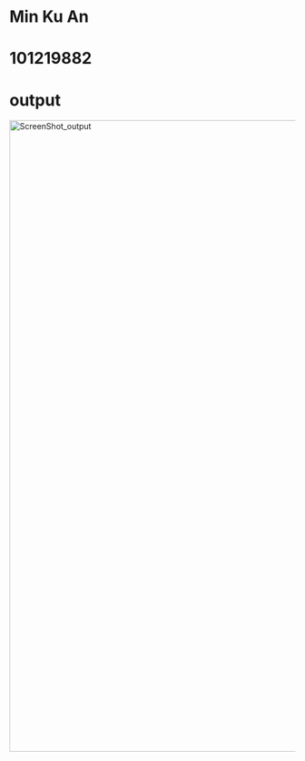 # Min Ku An
# 101219882

# output 

<img width="1110" alt="ScreenShot_output" src="https://user-images.githubusercontent.com/59377684/144007893-e2f3dd6c-4ee1-4b7f-b160-02cf0accd84b.png">
